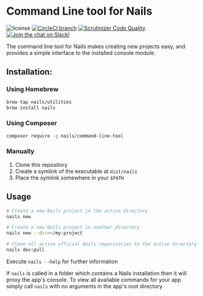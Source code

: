 # Command Line tool for Nails

![license](https://img.shields.io/badge/license-MIT-green.svg)
[![CircleCI branch](https://img.shields.io/circleci/project/github/nails/command-line-tool.svg)](https://circleci.com/gh/nails/command-line-tool)
[![Scrutinizer Code Quality](https://scrutinizer-ci.com/g/nails/command-line-tool/badges/quality-score.png)](https://scrutinizer-ci.com/g/nails/command-line-tool)
[![Join the chat on Slack!](https://now-examples-slackin-rayibnpwqe.now.sh/badge.svg)](https://nails-app.slack.com/shared_invite/MTg1NDcyNjI0ODcxLTE0OTUwMzA1NTYtYTZhZjc5YjExMQ)

The command line tool for Nails makes creating new projects easy, and provides a simple interface to the installed console module.

## Installation:

### Using Homebrew
```bash
brew tap nails/utilities
brew install nails
```

### Using Composer
```bash
composer require -g nails/command-line-tool
```

### Manually

1. Clone this repository
2. Create a symlink of the executable at `dist/nails`
3. Place the symlink somewhere in your `$PATH`


## Usage

```bash
# Create a new Nails project in the active directory
nails new 

# Create a new Nails project in another directory
nails new --dir=~/my-project

# Clone all active official Nails repositories to the active directory – this is useful for contributing 
nails dev:pull
```

Execute `nails --help` for further information

If `nails` is called in a folder which contains a Nails installation then it will proxy the app's console. To view all available commands for your app simply call `nails` with no arguments in the app's root directory.

